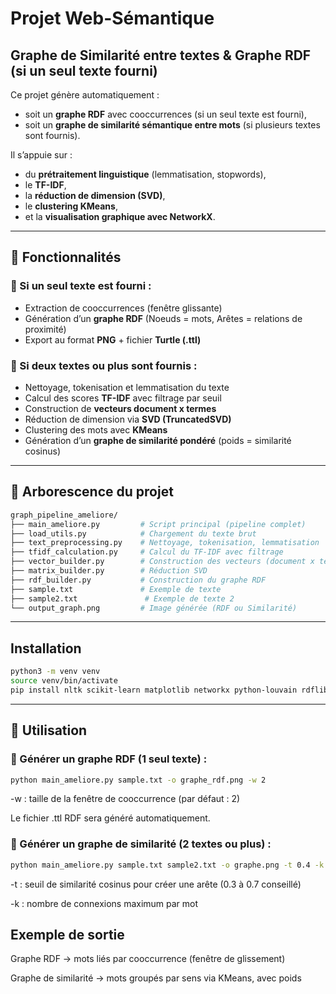 # Projet Web-Sémantique  
## Graphe de Similarité entre textes & Graphe RDF (si un seul texte fourni)

Ce projet génère automatiquement :
- soit un **graphe RDF** avec cooccurrences (si un seul texte est fourni),
- soit un **graphe de similarité sémantique entre mots** (si plusieurs textes sont fournis).

Il s’appuie sur :
- du **prétraitement linguistique** (lemmatisation, stopwords),
- le **TF-IDF**,
- la **réduction de dimension (SVD)**,
- le **clustering KMeans**,
- et la **visualisation graphique avec NetworkX**.

---

## 🧠 Fonctionnalités

### 🔹 Si un seul texte est fourni :
- Extraction de cooccurrences (fenêtre glissante)
- Génération d’un **graphe RDF** (Noeuds = mots, Arêtes = relations de proximité)
- Export au format **PNG** + fichier **Turtle (.ttl)**

### 🔸 Si deux textes ou plus sont fournis :
- Nettoyage, tokenisation et lemmatisation du texte
- Calcul des scores **TF-IDF** avec filtrage par seuil
- Construction de **vecteurs document x termes**
- Réduction de dimension via **SVD (TruncatedSVD)**
- Clustering des mots avec **KMeans**
- Génération d’un **graphe de similarité pondéré** (poids = similarité cosinus)

---

## 📁 Arborescence du projet

```bash
graph_pipeline_ameliore/
├── main_ameliore.py         # Script principal (pipeline complet)
├── load_utils.py            # Chargement du texte brut
├── text_preprocessing.py    # Nettoyage, tokenisation, lemmatisation
├── tfidf_calculation.py     # Calcul du TF-IDF avec filtrage
├── vector_builder.py        # Construction des vecteurs (document x termes)
├── matrix_builder.py        # Réduction SVD
├── rdf_builder.py           # Construction du graphe RDF
├── sample.txt               # Exemple de texte
├── sample2.txt               # Exemple de texte 2
└── output_graph.png         # Image générée (RDF ou Similarité)

```

---

## Installation

```bash
python3 -m venv venv
source venv/bin/activate
pip install nltk scikit-learn matplotlib networkx python-louvain rdflib
```

---

## 🚀 Utilisation
### 🔸 Générer un graphe RDF (1 seul texte) :

```bash
python main_ameliore.py sample.txt -o graphe_rdf.png -w 2
```
-w : taille de la fenêtre de cooccurrence (par défaut : 2)

Le fichier .ttl RDF sera généré automatiquement.

### 🔹 Générer un graphe de similarité (2 textes ou plus) :

```bash
python main_ameliore.py sample.txt sample2.txt -o graphe.png -t 0.4 -k 5
```
-t : seuil de similarité cosinus pour créer une arête (0.3 à 0.7 conseillé)

-k : nombre de connexions maximum par mot

## Exemple de sortie

Graphe RDF → mots liés par cooccurrence (fenêtre de glissement)

Graphe de similarité → mots groupés par sens via KMeans, avec poids
